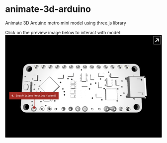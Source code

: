 # animate-3d-arduino
Animate 3D Arduino metro mini model using three.js library

Click on the preview image below to interact with model
[![img](https://github.com/HilarieSit/animate-3d-arduino/blob/main/screenshot.png)](https://dreamworthie.s3.us-east-2.amazonaws.com/animate-3d-arduino/index.html)